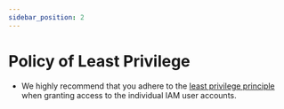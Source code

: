 ```yaml
---
sidebar_position: 2
---
```


# Policy of Least Privilege 
* We highly recommend that you adhere to the [least privilege principle](https://docs.aws.amazon.com/IAM/latest/UserGuide/best-practices.html#grant-least-privilege)
 when granting access to the individual IAM user accounts.
